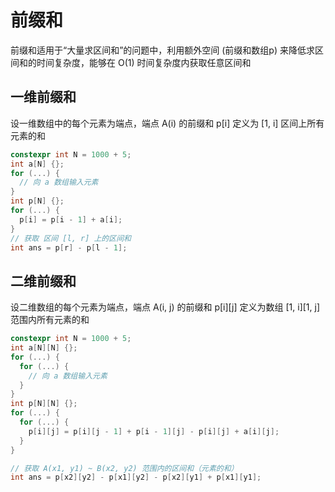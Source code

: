 # 前缀和
前缀和适用于“大量求区间和”的问题中，利用额外空间 (前缀和数组p) 来降低求区间和的时间复杂度，能够在 O(1) 时间复杂度内获取任意区间和
## 一维前缀和
设一维数组中的每个元素为端点，端点 A(i) 的前缀和 p[i] 定义为 [1, i] 区间上所有元素的和
```cpp
constexpr int N = 1000 + 5;
int a[N] {};
for (...) {
  // 向 a 数组输入元素
}
int p[N] {};
for (...) {
  p[i] = p[i - 1] + a[i];
}
// 获取 区间 [l, r] 上的区间和
int ans = p[r] - p[l - 1];
```
## 二维前缀和
设二维数组的每个元素为端点，端点 A(i, j) 的前缀和 p[i][j] 定义为数组 [1, i][1, j] 范围内所有元素的和
```cpp
constexpr int N = 1000 + 5;
int a[N][N] {};
for (...) {
  for (...) {
    // 向 a 数组输入元素
  }
}
int p[N][N] {};
for (...) {
  for (...) {
    p[i][j] = p[i][j - 1] + p[i - 1][j] - p[i][j] + a[i][j];
  }
}

// 获取 A(x1, y1) ~ B(x2, y2) 范围内的区间和（元素的和）
int ans = p[x2][y2] - p[x1][y2] - p[x2][y1] + p[x1][y1];
```
